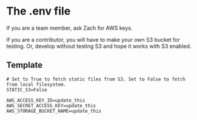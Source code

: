 # The .env file
If you are a team member, ask Zach for AWS keys.

If you are a contributor, you will have to make your own S3 bucket for testing. Or, develop without testing S3 and hope it works with S3 enabled.

## Template
```env
# Set to True to fetch static files from S3. Set to False to fetch from local filesystem.
STATIC_S3=False

AWS_ACCESS_KEY_ID=update_this
AWS_SECRET_ACCESS_KEY=update_this
AWS_STORAGE_BUCKET_NAME=update_this
```